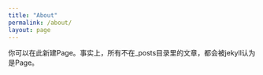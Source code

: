 ```yaml
---
title: "About"
permalink: /about/
layout: page
---
```


你可以在此新建Page。事实上，所有不在_posts目录里的文章，都会被jekyll认为是Page。

